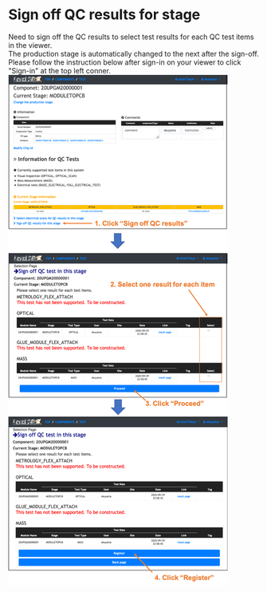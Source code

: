 # Sign off QC results for stage
Need to sign off the QC results to select test results for each QC test items in the viewer.<br>
The production stage is automatically changed to the next after the sign-off.
Please follow the instruction below after sign-in on your viewer to click "Sign-in" at the top left conner.<br>
![Sign_Off_QC_Results](images/sign_off_results.png)<br>

